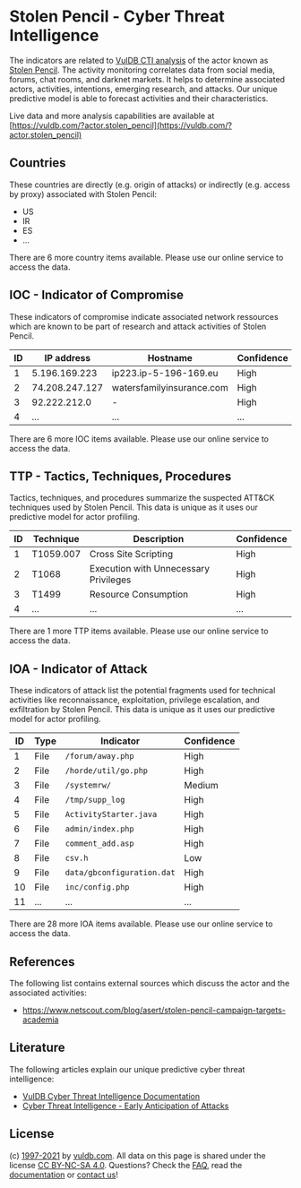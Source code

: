 # Stolen Pencil - Cyber Threat Intelligence

The indicators are related to [VulDB CTI analysis](https://vuldb.com/?doc.cti) of the actor known as [Stolen Pencil](https://vuldb.com/?actor.stolen_pencil). The activity monitoring correlates data from social media, forums, chat rooms, and darknet markets. It helps to determine associated actors, activities, intentions, emerging research, and attacks. Our unique predictive model is able to forecast activities and their characteristics.

Live data and more analysis capabilities are available at [https://vuldb.com/?actor.stolen_pencil](https://vuldb.com/?actor.stolen_pencil)

## Countries

These countries are directly (e.g. origin of attacks) or indirectly (e.g. access by proxy) associated with Stolen Pencil:

* US
* IR
* ES
* ...

There are 6 more country items available. Please use our online service to access the data.

## IOC - Indicator of Compromise

These indicators of compromise indicate associated network ressources which are known to be part of research and attack activities of Stolen Pencil.

ID | IP address | Hostname | Confidence
-- | ---------- | -------- | ----------
1 | 5.196.169.223 | ip223.ip-5-196-169.eu | High
2 | 74.208.247.127 | watersfamilyinsurance.com | High
3 | 92.222.212.0 | - | High
4 | ... | ... | ...

There are 6 more IOC items available. Please use our online service to access the data.

## TTP - Tactics, Techniques, Procedures

Tactics, techniques, and procedures summarize the suspected ATT&CK techniques used by Stolen Pencil. This data is unique as it uses our predictive model for actor profiling.

ID | Technique | Description | Confidence
-- | --------- | ----------- | ----------
1 | T1059.007 | Cross Site Scripting | High
2 | T1068 | Execution with Unnecessary Privileges | High
3 | T1499 | Resource Consumption | High
4 | ... | ... | ...

There are 1 more TTP items available. Please use our online service to access the data.

## IOA - Indicator of Attack

These indicators of attack list the potential fragments used for technical activities like reconnaissance, exploitation, privilege escalation, and exfiltration by Stolen Pencil. This data is unique as it uses our predictive model for actor profiling.

ID | Type | Indicator | Confidence
-- | ---- | --------- | ----------
1 | File | `/forum/away.php` | High
2 | File | `/horde/util/go.php` | High
3 | File | `/systemrw/` | Medium
4 | File | `/tmp/supp_log` | High
5 | File | `ActivityStarter.java` | High
6 | File | `admin/index.php` | High
7 | File | `comment_add.asp` | High
8 | File | `csv.h` | Low
9 | File | `data/gbconfiguration.dat` | High
10 | File | `inc/config.php` | High
11 | ... | ... | ...

There are 28 more IOA items available. Please use our online service to access the data.

## References

The following list contains external sources which discuss the actor and the associated activities:

* https://www.netscout.com/blog/asert/stolen-pencil-campaign-targets-academia

## Literature

The following articles explain our unique predictive cyber threat intelligence:

* [VulDB Cyber Threat Intelligence Documentation](https://vuldb.com/?doc.cti)
* [Cyber Threat Intelligence - Early Anticipation of Attacks](https://www.scip.ch/en/?labs.20201022)

## License

(c) [1997-2021](https://vuldb.com/?doc.changelog) by [vuldb.com](https://vuldb.com/?doc.about). All data on this page is shared under the license [CC BY-NC-SA 4.0](https://creativecommons.org/licenses/by-nc-sa/4.0/). Questions? Check the [FAQ](https://vuldb.com/?doc.faq), read the [documentation](https://vuldb.com/?doc) or [contact us](https://vuldb.com/?contact)!
